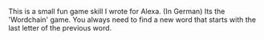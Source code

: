 This is a small fun game skill I wrote for Alexa. (In German)
Its the 'Wordchain' game. You always need to find a new word that starts with the last letter of the previous word.
